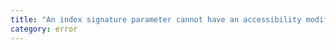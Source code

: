 ```yaml
---
title: "An index signature parameter cannot have an accessibility modifier."
category: error
---
```

